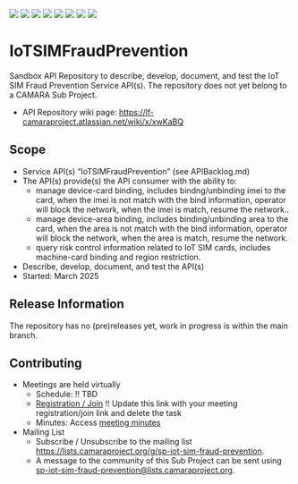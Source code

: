 <a href="https://github.com/camaraproject/IoTSIMFraudPrevention/commits/" title="Last Commit"><img src="https://img.shields.io/github/last-commit/camaraproject/IoTSIMFraudPrevention?style=plastic"></a>
<a href="https://github.com/camaraproject/IoTSIMFraudPrevention/issues" title="Open Issues"><img src="https://img.shields.io/github/issues/camaraproject/IoTSIMFraudPrevention?style=plastic"></a>
<a href="https://github.com/camaraproject/IoTSIMFraudPrevention/pulls" title="Open Pull Requests"><img src="https://img.shields.io/github/issues-pr/camaraproject/IoTSIMFraudPrevention?style=plastic"></a>
<a href="https://github.com/camaraproject/IoTSIMFraudPrevention/graphs/contributors" title="Contributors"><img src="https://img.shields.io/github/contributors/camaraproject/IoTSIMFraudPrevention?style=plastic"></a>
<a href="https://github.com/camaraproject/IoTSIMFraudPrevention" title="Repo Size"><img src="https://img.shields.io/github/repo-size/camaraproject/IoTSIMFraudPrevention?style=plastic"></a>
<a href="https://github.com/camaraproject/IoTSIMFraudPrevention/blob/main/LICENSE" title="License"><img src="https://img.shields.io/badge/License-Apache%202.0-green.svg?style=plastic"></a>
<a href="https://github.com/camaraproject/IoTSIMFraudPrevention/releases/latest" title="Latest Release"><img src="https://img.shields.io/github/release/camaraproject/IoTSIMFraudPrevention?style=plastic"></a>
<a href="https://github.com/camaraproject/Governance/blob/main/ProjectStructureAndRoles.md" title="Sandbox API Repository"><img src="https://img.shields.io/badge/Sandbox%20API%20Repository-yellow?style=plastic"></a>

# IoTSIMFraudPrevention

<!-- Alternative for new, independent Sandbox API Repositories -->
Sandbox API Repository to describe, develop, document, and test the IoT SIM Fraud Prevention Service API(s). The repository does not yet belong to a CAMARA Sub Project.

* API Repository wiki page: https://lf-camaraproject.atlassian.net/wiki/x/xwKaBQ

## Scope

* Service API(s) “IoTSIMFraudPrevention” (see APIBacklog.md) 
* The API(s) provide(s) the API consumer with the ability to:  
  * manage device-card binding, includes bindng/unbinding imei to the card, when the imei is not match with the bind information, operator will block the network, when the imei is match, resume the network.. 
  * manage device-area binding, includes binding/unbinding area to the card, when the area is not match with the bind information, operator will block the network, when the area is match, resume the network.
  * query risk control information related to IoT SIM cards, includes machine-card binding and region restriction.
* Describe, develop, document, and test the API(s)
* Started: March 2025

## Release Information

The repository has no (pre)releases yet, work in progress is within the main branch.
<!-- Optional: an explicit listing of the latest (pre-)release with additional information, e.g. links to the API definitions -->
<!-- In addition use/uncomment one or multiple the following alternative options when becoming applicable -->
<!-- Pre-releases of this sub project are available in https://github.com/camaraproject/IoTSIMFraudPrevention/releases -->
<!-- The latest public release is available here: https://github.com/camaraproject/IoTSIMFraudPrevention/releases/latest -->
<!-- For changes see [CHANGELOG.md](https://github.com/camaraproject/IoTSIMFraudPrevention/blob/main/CHANGELOG.md) -->

## Contributing
* Meetings are held virtually <!-- for new, independent Sandbox API repositories request a meeting link from the LF admin team or replace the information with the existing meeting information of the Sub Project -->
    * Schedule: !! TBD
    * [Registration / Join](https://zoom-lfx.platform.linuxfoundation.org/meetings/telcoapi) !! Update this link with your meeting registration/join link and delete the task
    * Minutes: Access [meeting minutes](https://lf-camaraproject.atlassian.net/wiki/x/GwCfBQ)
* Mailing List
    * Subscribe / Unsubscribe to the mailing list <https://lists.camaraproject.org/g/sp-iot-sim-fraud-prevention>.
    * A message to the community of this Sub Project can be sent using <sp-iot-sim-fraud-prevention@lists.camaraproject.org>.
